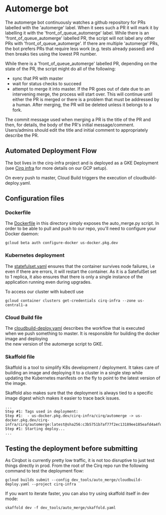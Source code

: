 # Automerge bot

The automerge bot continuously watches a github repository for PRs labelled with the
'automerge' label. When it sees such a PR it will mark it by labelling it with
the 'front_of_queue_automerge' label. While there is an 'front_of_queue_automerge'
labelled PR, the script will not label any other PRs with 'front_of_queue_automerge'.
If there are multiple 'automerge' PRs, the bot prefers PRs that require less work 
(e.g. tests already passed) and then breaks ties using the lowest PR number.

While there is a 'front_of_queue_automerge' labelled PR, depending on the state 
of the PR, the script might do all of the following: 
 * sync that PR with master
 * wait for status checks to succeed
 * attempt to merge it into master.
If the PR goes out of date due to an intervening merge, the process will start over.
This will continue until either the PR is merged or there is a problem that must be
addressed by a human. After merging, the PR will be deleted unless it belongs to a
fork.

The commit message used when merging a PR is the title of the PR and then, for details,
the body of the PR's initial message/comment. Users/admins should edit the title and
initial comment to appropriately describe the PR.

## Automated Deployment Flow

The bot lives in the cirq-infra project and is deployed as a GKE Deployment \
(see [Cirq infra](../cirq-infra/README.md) for more details on our GCP setup).
 
On every push to master, Cloud Build triggers the execution of cloudbuild-deploy.yaml.

## Configuration files

### Dockerfile

The [Dockerfile](Dockerfile) in this directory simply exposes the auto_merge.py script.
In order to be able to pull and push to our repo, you'll need to configure your Docker daemon:

```
gcloud beta auth configure-docker us-docker.pkg.dev
``` 

### Kubernetes deployment

The [statefulset.yaml](statefulset.yaml) ensures that the container survives node failures, i.e 
even if there are errors, it will restart the container. As it is a SatefulSet set to 1 replica, 
it also ensures that there is only a single instance of the application running even during 
upgrades. 

To access our cluster with kubectl use

```
gcloud container clusters get-credentials cirq-infra --zone us-central1-a
```

### Cloud Build file

The [cloudbuild-deploy.yaml](cloudbuild-deploy.yaml) describes the workflow that is executed \
when we push something to master. It is responsible for building the docker image and deploying \
the new version of the automerge script to GKE. 


### Skaffold file

Skaffold is a tool to simplify K8s development / deployment. 
It takes care of building an image and deploying it to a cluster in a single step 
while updating the Kubernetes manifests on the fly to point to the latest version 
of the image.

Skaffold also makes sure that the deployment is always tied to a specific image digest which makes it
easier to trace back issues. 

```
...
Step #1: Tags used in deployment:
Step #1:  - us-docker.pkg.dev/cirq-infra/cirq/automerge -> us-docker.pkg.dev/cirq-infra/cirq/automerge:latest@sha256:c3b5751b7af77f2ec13189ee185eafd4a4fd7fbe762bf3a081f11b43c7c63354
Step #1: Starting deploy...
...
```


## Testing the deployment before submitting

As Cirqbot is currently pretty low traffic, it is not too disruptive to just test things directly in prod.
From the root of the Cirq repo run the following command to test the deployment flow: 

```
gcloud builds submit --config dev_tools/auto_merge/cloudbuild-deploy.yaml --project cirq-infra
```

If you want to iterate faster, you can also try using skaffold itself in dev mode: 

```
skaffold dev -f dev_tools/auto_merge/skaffold.yaml 
```

 